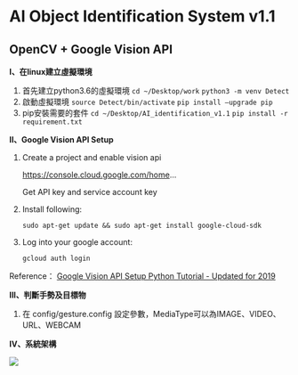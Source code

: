# AI Object Identification System v1.1
## OpenCV + Google Vision API

**I、在linux建立虛擬環境**
1. 首先建立python3.6的虛擬環境
    `cd ~/Desktop/work`
    `python3 -m venv Detect`
3. 啟動虛擬環境
    `source Detect/bin/activate`
    `pip install –upgrade pip`
3. pip安裝需要的套件
    `cd ~/Desktop/AI_identification_v1.1`
    `pip install -r requirement.txt`

**II、Google Vision API Setup**

1. Create a project and enable vision api

    https://console.cloud.google.com/home...

    Get API key and service account key

2. Install following:

    `sudo apt-get update && sudo apt-get install google-cloud-sdk`

3. Log into your google account: 

    `gcloud auth login`
    
Reference： [Google Vision API Setup Python Tutorial - Updated for 2019](https://www.youtube.com/watch?v=bHkQb3gnSRA)

**III、判斷手勢及目標物**

1. 在 config/gesture.config 設定參數，MediaType可以為IMAGE、VIDEO、URL、WEBCAM

**IV、系統架構**

![](https://i.imgur.com/ypUUVZ1.png)






